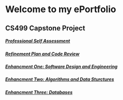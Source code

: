 # Welcome to my ePortfolio

## CS499 Capstone Project 


##### [Professional Self Assessment](/ProfessionalSelfAssessment.md)
##### [Refinement Plan and Code Review](/RefinementPlanAndCodeReview.md)
##### [Enhancment One: Software Design and Engineering](/EnhancementOne.md)
##### [Enhancment Two: Algorithms and Data Sturctures](/EnhancementTwo.md)
##### [Enhancment Three: Databases](/EnhancementThree.md)
